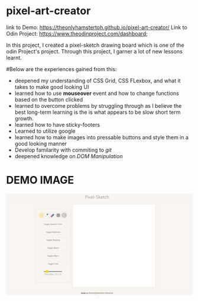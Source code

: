 # pixel-art-creator
link to Demo: https://theonlyhamstertoh.github.io/pixel-art-creator/
Link to Odin Project: https://www.theodinproject.com/dashboard;


In this project, I created a pixel-sketch drawing board which is one of the odin Project's project. Through this project, I garner a lot of new lessons learnt. 

#Below are the experiences gained from this:
* deepened my understanding of CSS Grid, CSS FLexbox, and what it takes to make good looking UI
* learned how to use **mouseover** event and how to change functions based on the button clicked
* learned to overcome problems by struggling through as I believe the best long-term learning is the is what appears to be slow short term growth. 
* learned how to have sticky-footers 
* Learned to utilize google 
* learned how to make images into pressable buttons and style them in a good looking manner
* Develop familarity with commiting to *git*
* deepened knowledge on *DOM Manipulation*

# DEMO IMAGE 
![alt text](https://github.com/theonlyhamstertoh/pixel-art-creator/blob/main/images/window.png?raw=true)